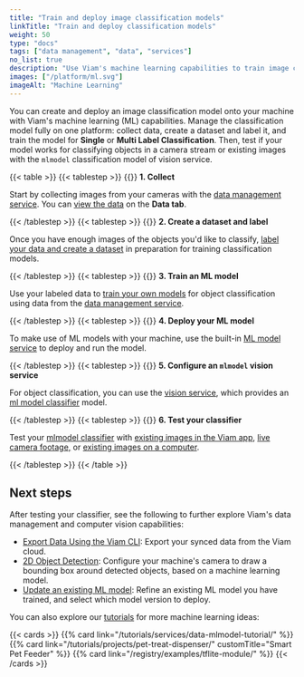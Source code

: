 ```yaml
---
title: "Train and deploy image classification models"
linkTitle: "Train and deploy classification models"
weight: 50
type: "docs"
tags: ["data management", "data", "services"]
no_list: true
description: "Use Viam's machine learning capabilities to train image classification models and deploy these models to your machines."
images: ["/platform/ml.svg"]
imageAlt: "Machine Learning"
---
```


You can create and deploy an image classification model onto your machine with Viam's machine learning (ML) capabilities.
Manage the classification model fully on one platform: collect data, create a dataset and label it, and train the model for **Single** or **Multi Label Classification**.
Then, test if your model works for classifying objects in a camera stream or existing images with the `mlmodel` classification model of vision service.

{{< table >}}
{{< tablestep >}}
{{<imgproc src="/ml/collect.svg" class="fill alignright" style="max-width: 300px" declaredimensions=true alt="Collect data">}}
**1. Collect**

Start by collecting images from your cameras with the [data management service](/data/).
You can [view the data](/data/view/) on the **Data tab**.

{{< /tablestep >}}
{{< tablestep >}}
{{<imgproc src="/ml/label.svg" class="fill alignleft" style="max-width: 300px" declaredimensions=true alt="Label data">}}
**2. Create a dataset and label**

Once you have enough images of the objects you'd like to classify, [label your data and create a dataset](/data/dataset/) in preparation for training classification models.

{{< /tablestep >}}
{{< tablestep >}}
{{<imgproc src="/ml/train.svg" class="fill alignright" style="max-width: 300px" declaredimensions=true alt="Train models">}}
**3. Train an ML model**

Use your labeled data to [train your own models](/ml/train-model/) for object classification using data from the [data management service](/data/).

{{< /tablestep >}}
{{< tablestep >}}
{{<imgproc src="/registry/upload-module.svg" class="fill alignleft" style="max-width: 200px" declaredimensions=true alt="Train models">}}
**4. Deploy your ML model**

To make use of ML models with your machine, use the built-in [ML model service](/ml/) to deploy and run the model.

{{< /tablestep >}}
{{< tablestep >}}
{{<imgproc src="/ml/configure.svg" class="fill alignright" style="max-width: 300px" declaredimensions=true alt="Configure a service">}}
**5. Configure an <code>mlmodel</code> vision service**

For object classification, you can use the [vision service](/ml/vision/), which provides an [ml model classifier](/ml/vision/mlmodel/) model.

{{< /tablestep >}}
{{< tablestep >}}
{{<imgproc src="ml/deploy.svg" class="fill alignleft" style="max-width: 300px" declaredimensions=true alt="Deploy your model">}}
**6. Test your classifier**

Test your [mlmodel classifier](/ml/vision/mlmodel/#test-your-detector-or-classifier) with [existing images in the Viam app](/ml/vision/mlmodel/#existing-images-in-the-cloud), [live camera footage,](/ml/vision/mlmodel/#live-camera-footage) or [existing images on a computer](/ml/vision/mlmodel/#existing-images-on-your-machine).

{{< /tablestep >}}
{{< /table >}}

## Next steps

After testing your classifier, see the following to further explore Viam's data management and computer vision capabilities:

- [Export Data Using the Viam CLI](/data/export/): Export your synced data from the Viam cloud.
- [2D Object Detection](/ml/vision/#detections): Configure your machine's camera to draw a bounding box around detected objects, based on a machine learning model.
- [Update an existing ML model](/ml/train-model/#train-a-new-version-of-a-model): Refine an existing ML model you have trained, and select which model version to deploy.

You can also explore our [tutorials](/tutorials/) for more machine learning ideas:

{{< cards >}}
{{% card link="/tutorials/services/data-mlmodel-tutorial/" %}}
{{% card link="/tutorials/projects/pet-treat-dispenser/" customTitle="Smart Pet Feeder" %}}
{{% card link="/registry/examples/tflite-module/" %}}
{{< /cards >}}

